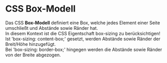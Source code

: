 # CSS Box-Modell
Das CSS **Box-Modell** definiert eine Box, welche jedes Element einer Seite umschließt  und Abstände sowie Ränder hat.\
In diesem Kontext ist die CSS Eigentschaft box-sizing zu berücksichtigen!
Ist 'box-sizing: content-box;' gesetzt, werden Abstände sowie Ränder der Breit/Höhe hinzugefügt.\
Bei 'box-sizing: border-box;' hingegen werden die Abstände sowie Ränder von der Breite abgezogen.
